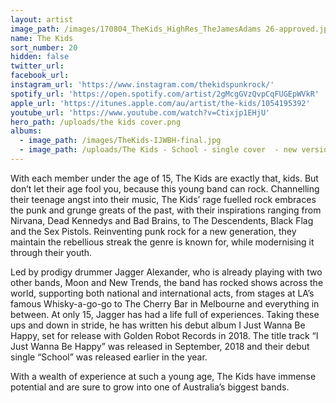 ```yaml
---
layout: artist
image_path: /images/170804_TheKids_HighRes_TheJamesAdams 26-approved.jpg
name: The Kids
sort_number: 20
hidden: false
twitter_url:
facebook_url:
instagram_url: 'https://www.instagram.com/thekidspunkrock/'
spotify_url: 'https://open.spotify.com/artist/2gMcgGVzQvpCqFUGEpWVkR'
apple_url: 'https://itunes.apple.com/au/artist/the-kids/1054195392'
youtube_url: 'https://www.youtube.com/watch?v=Ctixjp1EHjU'
hero_path: /uploads/the kids cover.png
albums:
  - image_path: /images/TheKids-IJWBH-final.jpg
  - image_path: /uploads/The Kids - School - single cover  - new version.jpeg
---
```


With each member under the age of 15, The Kids are exactly that, kids. But don’t let their age fool you, because this young band can rock. Channelling their teenage angst into their music, The Kids’ rage fuelled rock embraces the punk and grunge greats of the past, with their inspirations ranging from Nirvana, Dead Kennedys and Bad Brains, to The Descendents, Black Flag and the Sex Pistols. Reinventing punk rock for a new generation, they maintain the rebellious streak the genre is known for, while modernising it through their youth.&nbsp;

Led by prodigy drummer Jagger Alexander, who is already playing with two other bands, Moon and New Trends, the band has rocked shows across the world, supporting both national and international acts, from stages at LA’s famous Whisky-a-go-go to The Cherry Bar in Melbourne and everything in between. At only 15, Jagger has had a life full of experiences. Taking these ups and down in stride, he has written his debut album I Just Wanna Be Happy, set for release with Golden Robot Records in 2018. The title track “I Just Wanna Be Happy” was released in September, 2018 and their debut single “School” was released earlier in the year.

With a wealth of experience at such a young age, The Kids have immense potential and are sure to grow into one of Australia’s biggest bands.